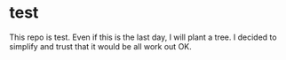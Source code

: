 # test
This repo is test.
Even if this is the last day, I will plant a tree.
I decided to simplify and trust that it would be all work out OK.
